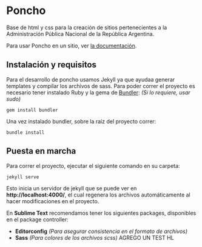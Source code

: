 # Poncho

Base de html y css para la creación de sitios pertenecientes a la Administración Pública Nacional de la República Argentina.

Para usar Poncho en un sitio, ver [la documentación](http://argob.github.io/poncho/).

## Instalación y requisitos

Para el desarrollo de poncho usamos Jekyll ya que ayudaa generar templates y compilar los archivos de sass.
Para poder correr el proyecto es necesario tener instalado Ruby y la gema de [Bundler](http://bundler.io/): *(Si lo requiere, usar sudo)*

    gem install bundler

Una vez instalado bundler, sobre la raíz del proyecto correr:

    bundle install

## Puesta en marcha

Para correr el proyecto, ejecutar el siguiente comando en su carpeta:

    jekyll serve

Esto inicia un servidor de jekyll que se puede ver en **http://localhost:4000/**, el cual regenera los archivos automáticamente al hacer modificaciones en el proyecto.

En **Sublime Text** recomendamos tener los siguientes packages, disponibles en el package controller:

- **Editorconfig** *(Para asegurar consistencia en el formato de archivos)*
- **Sass** *(Para colores de los archivos scss)*
AGREGO UN TEST HL
